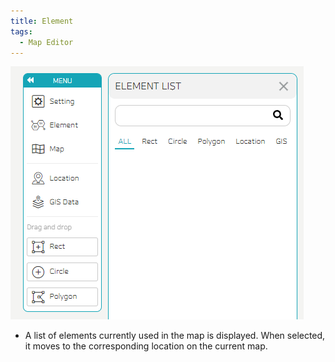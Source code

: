 ```yaml
---
title: Element
tags:
  - Map Editor
---
```



![Maps Element](./42.png)
- A list of elements currently used in the map is displayed. When selected, it moves to the corresponding location on the current map.
<br/><br/>